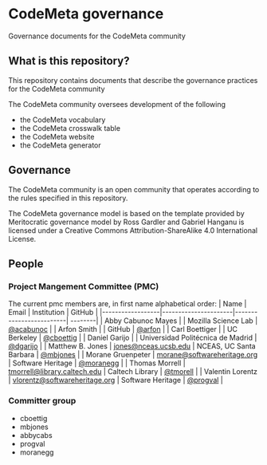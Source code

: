 # CodeMeta governance
Governance documents for the CodeMeta community


## What is this repository?

This repository contains documents that describe the governance practices for the CodeMeta community

The CodeMeta community oversees development of the following 
- the CodeMeta vocabulary
- the CodeMeta crosswalk table
- the CodeMeta website
- the CodeMeta generator

## Governance

The CodeMeta community is an open community that operates according to the rules specified in this repository.

The CodeMeta governance model is based on the template provided by Meritocratic governance model by Ross Gardler and Gabriel Hanganu is licensed under a Creative Commons Attribution-ShareAlike 4.0 International License.

## People
### Project Mangement Committee (PMC)
The current pmc members are, in first name alphabetical order:
| Name             | Email                | Institution               | GitHub  |
|------------------|----------------------|-------------------------| --------|
| Abby Cabunoc Mayes | | Mozilla Science Lab | [@acabunoc](http://github.com/acabunoc) |
| Arfon Smith | | GitHub | [@arfon](http://github.com/arfon) |
| Carl Boettiger   | | UC Berkeley | [@cboettig](http://github.com/cboettig) |
| Daniel Garijo |  |  Universidad Politécnica de Madrid | [@dgarijo](https://github.com/dgarijo)  |
| Matthew B. Jones | jones@nceas.ucsb.edu | NCEAS, UC Santa Barbara | [@mbjones](http://github.com/mbjones) |
| Morane Gruenpeter | morane@softwareheritage.org | Software Heritage | [@moranegg](https://github.com/moranegg) |
| Thomas Morrell | tmorrell@library.caltech.edu | Caltech Library | [@tmorell](https://github.com/tmorrell) |
| Valentin Lorentz | vlorentz@softwareheritage.org | Software Heritage | [@progval](https://github.com/progval) |


### Committer group
- cboettig
- mbjones
- abbycabs
- progval
- moranegg
